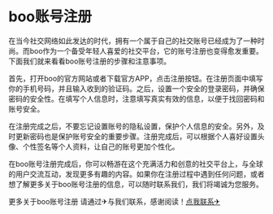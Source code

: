 # boo账号注册

在当今社交网络如此发达的时代，拥有一个属于自己的社交账号已经成为了一种时尚。而boo作为一个备受年轻人喜爱的社交平台，它的账号注册也变得愈发重要。下面我们就来看看boo账号注册的步骤和注意事项。

首先，打开boo的官方网站或者下载官方APP，点击注册按钮。在注册页面中填写你的手机号码，并且输入收到的验证码。之后，设置一个安全的登录密码，并确保密码的安全性。在填写个人信息时，注意填写真实有效的信息，以便于找回密码和账号安全。

在注册完成之后，不要忘记设置账号的隐私设置，保护个人信息的安全。另外，及时更新密码也是保护账号安全的重要步骤。注册完成后，可以根据个人喜好设置头像、个性签名等个人资料，让自己的账号更加个性化。

在boo账号注册完成后，你可以畅游在这个充满活力和创意的社交平台上，与全球的用户交流互动，发现更多有趣的内容。如果你在注册过程中遇到任何问题，或者想了解更多关于boo账号注册的信息，可以随时联系我们，我们将竭诚为您服务。

更多关于boo账号注册 请通过✈与我们联系，感谢阅读！[点我联系✈](https://u.G208.com)